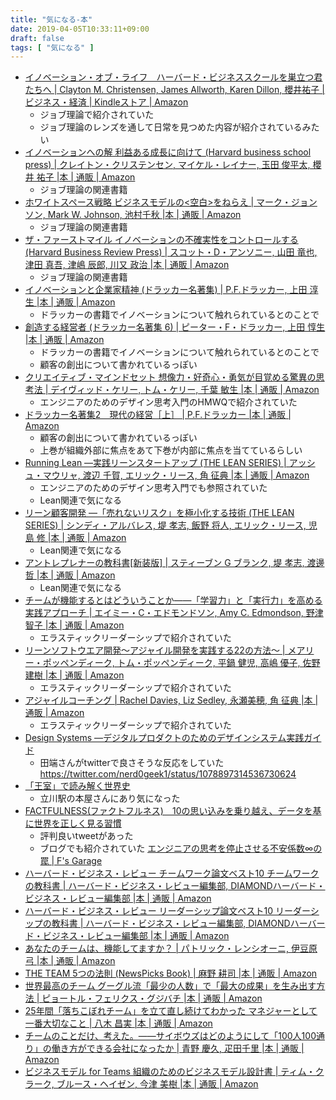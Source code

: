 ```yaml
---
title: "気になる-本"
date: 2019-04-05T10:33:11+09:00
draft: false
tags: [ "気になる" ]
---
```


- [イノベーション・オブ・ライフ　ハーバード・ビジネススクールを巣立つ君たちへ | Clayton M. Christensen, James Allworth, Karen Dillon, 櫻井祐子 | ビジネス・経済 | Kindleストア | Amazon](https://www.amazon.co.jp/dp/B00C37UKD0/ref=dp-kindle-redirect?_encoding=UTF8&btkr=1)
  - ジョブ理論で紹介されていた
  - ジョブ理論のレンズを通して日常を見つめた内容が紹介されているみたい
- [イノベーションへの解 利益ある成長に向けて (Harvard business school press) | クレイトン・クリステンセン, マイケル・レイナー, 玉田 俊平太, 櫻井 祐子 |本 | 通販 | Amazon](https://www.amazon.co.jp/%E3%82%A4%E3%83%8E%E3%83%99%E3%83%BC%E3%82%B7%E3%83%A7%E3%83%B3%E3%81%B8%E3%81%AE%E8%A7%A3-%E5%88%A9%E7%9B%8A%E3%81%82%E3%82%8B%E6%88%90%E9%95%B7%E3%81%AB%E5%90%91%E3%81%91%E3%81%A6-Harvard-business-school/dp/4798104930)
  - ジョブ理論の関連書籍
- [ホワイトスペース戦略 ビジネスモデルの<空白>をねらえ | マーク・ジョンソン, Mark W. Johnson, 池村千秋 |本 | 通販 | Amazon](https://www.amazon.co.jp/%E3%83%9B%E3%83%AF%E3%82%A4%E3%83%88%E3%82%B9%E3%83%9A%E3%83%BC%E3%82%B9%E6%88%A6%E7%95%A5-%E3%83%93%E3%82%B8%E3%83%8D%E3%82%B9%E3%83%A2%E3%83%87%E3%83%AB%E3%81%AE-%E7%A9%BA%E7%99%BD-%E3%82%92%E3%81%AD%E3%82%89%E3%81%88-%E3%83%9E%E3%83%BC%E3%82%AF%E3%83%BB%E3%82%B8%E3%83%A7%E3%83%B3%E3%82%BD%E3%83%B3/dp/4484111047/ref=sr_1_1?__mk_ja_JP=%E3%82%AB%E3%82%BF%E3%82%AB%E3%83%8A&crid=KMBEO3ZBF4VM&keywords=%E3%83%9B%E3%83%AF%E3%82%A4%E3%83%88%E3%82%B9%E3%83%9A%E3%83%BC%E3%82%B9%E6%88%A6%E7%95%A5&qid=1559381149&s=books&sprefix=%E3%83%9B%E3%83%AF%E3%82%A4%E3%83%88%E3%82%B9%E3%83%9A%E3%83%BC%E3%82%B9%2Cstripbooks%2C124&sr=1-1-catcorr)
  - ジョブ理論の関連書籍
- [ザ・ファーストマイル イノベーションの不確実性をコントロールする (Harvard Business Review Press) | スコット・D・アンソニー, 山田 竜也, 津田 真吾, 津嶋 辰郎, 川又 政治 |本 | 通販 | Amazon](https://www.amazon.co.jp/%E3%82%B6%E3%83%BB%E3%83%95%E3%82%A1%E3%83%BC%E3%82%B9%E3%83%88%E3%83%9E%E3%82%A4%E3%83%AB-%E3%82%A4%E3%83%8E%E3%83%99%E3%83%BC%E3%82%B7%E3%83%A7%E3%83%B3%E3%81%AE%E4%B8%8D%E7%A2%BA%E5%AE%9F%E6%80%A7%E3%82%92%E3%82%B3%E3%83%B3%E3%83%88%E3%83%AD%E3%83%BC%E3%83%AB%E3%81%99%E3%82%8B-Harvard-Business-Review/dp/4798138398/ref=sr_1_1?__mk_ja_JP=%E3%82%AB%E3%82%BF%E3%82%AB%E3%83%8A&keywords=%E3%83%95%E3%82%A1%E3%83%BC%E3%82%B9%E3%83%88%E3%83%9E%E3%82%A4%E3%83%AB&qid=1559381168&s=books&sr=1-1)
  - ジョブ理論の関連書籍
- [イノベーションと企業家精神 (ドラッカー名著集) | P.F.ドラッカー, 上田 淳生 |本 | 通販 | Amazon](https://www.amazon.co.jp/%E3%82%A4%E3%83%8E%E3%83%99%E3%83%BC%E3%82%B7%E3%83%A7%E3%83%B3%E3%81%A8%E4%BC%81%E6%A5%AD%E5%AE%B6%E7%B2%BE%E7%A5%9E-%E3%83%89%E3%83%A9%E3%83%83%E3%82%AB%E3%83%BC%E5%90%8D%E8%91%97%E9%9B%86-P-F-%E3%83%89%E3%83%A9%E3%83%83%E3%82%AB%E3%83%BC/dp/4478000646/ref=pd_lpo_sbs_14_img_1?_encoding=UTF8&psc=1&refRID=D046V52DD4FH4WZ441WC)
  - ドラッカーの書籍でイノベーションについて触れられているとのことで
- [創造する経営者 (ドラッカー名著集 6) | ピーター・F・ドラッカー, 上田 惇生 |本 | 通販 | Amazon](https://www.amazon.co.jp/%E5%89%B5%E9%80%A0%E3%81%99%E3%82%8B%E7%B5%8C%E5%96%B6%E8%80%85-%E3%83%89%E3%83%A9%E3%83%83%E3%82%AB%E3%83%BC%E5%90%8D%E8%91%97%E9%9B%86-6-%E3%83%94%E3%83%BC%E3%82%BF%E3%83%BC%E3%83%BBF%E3%83%BB%E3%83%89%E3%83%A9%E3%83%83%E3%82%AB%E3%83%BC/dp/4478000565)
  - ドラッカーの書籍でイノベーションについて触れられているとのことで
  - 顧客の創出について書かれているっぽい
- [クリエイティブ・マインドセット 想像力・好奇心・勇気が目覚める驚異の思考法 | デイヴィッド・ケリー, トム・ケリー, 千葉 敏生 |本 | 通販 | Amazon](https://www.amazon.co.jp/%E3%82%AF%E3%83%AA%E3%82%A8%E3%82%A4%E3%83%86%E3%82%A3%E3%83%96%E3%83%BB%E3%83%9E%E3%82%A4%E3%83%B3%E3%83%89%E3%82%BB%E3%83%83%E3%83%88-%E6%83%B3%E5%83%8F%E5%8A%9B%E3%83%BB%E5%A5%BD%E5%A5%87%E5%BF%83%E3%83%BB%E5%8B%87%E6%B0%97%E3%81%8C%E7%9B%AE%E8%A6%9A%E3%82%81%E3%82%8B%E9%A9%9A%E7%95%B0%E3%81%AE%E6%80%9D%E8%80%83%E6%B3%95-%E3%83%87%E3%82%A4%E3%83%B4%E3%82%A3%E3%83%83%E3%83%89%E3%83%BB%E3%82%B1%E3%83%AA%E3%83%BC/dp/4822250253)
  - エンジニアのためのデザイン思考入門のHMWQで紹介されていた
- [ドラッカー名著集2　現代の経営［上］ | P.F.ドラッカー |本 | 通販 | Amazon](https://www.amazon.co.jp/%E3%83%89%E3%83%A9%E3%83%83%E3%82%AB%E3%83%BC%E5%90%8D%E8%91%97%E9%9B%862-%E7%8F%BE%E4%BB%A3%E3%81%AE%E7%B5%8C%E5%96%B6%EF%BC%BB%E4%B8%8A%EF%BC%BD-P-F-%E3%83%89%E3%83%A9%E3%83%83%E3%82%AB%E3%83%BC/dp/4478307008)
  - 顧客の創出について書かれているっぽい
  - 上巻が組織外部に焦点をあて下巻が内部に焦点を当てているらしい
- [Running Lean ―実践リーンスタートアップ (THE LEAN SERIES) | アッシュ・マウリャ, 渡辺 千賀, エリック・リース, 角 征典 |本 | 通販 | Amazon](https://www.amazon.co.jp/Running-Lean-%E2%80%95%E5%AE%9F%E8%B7%B5%E3%83%AA%E3%83%BC%E3%83%B3%E3%82%B9%E3%82%BF%E3%83%BC%E3%83%88%E3%82%A2%E3%83%83%E3%83%97-LEAN-%E3%82%A2%E3%83%83%E3%82%B7%E3%83%A5%E3%83%BB%E3%83%9E%E3%82%A6%E3%83%AA%E3%83%A3/dp/4873115914/ref=sr_1_2?__mk_ja_JP=%E3%82%AB%E3%82%BF%E3%82%AB%E3%83%8A&keywords=lean&qid=1558058801&s=gateway&sr=8-2)
  - エンジニアのためのデザイン思考入門でも参照されていた
  - Lean関連で気になる
- [リーン顧客開発 ―「売れないリスク」を極小化する技術 (THE LEAN SERIES) | シンディ・アルバレス, 堤 孝志, 飯野 将人, エリック・リース, 児島 修 |本 | 通販 | Amazon](https://www.amazon.co.jp/%E3%83%AA%E3%83%BC%E3%83%B3%E9%A1%A7%E5%AE%A2%E9%96%8B%E7%99%BA-%E2%80%95%E3%80%8C%E5%A3%B2%E3%82%8C%E3%81%AA%E3%81%84%E3%83%AA%E3%82%B9%E3%82%AF%E3%80%8D%E3%82%92%E6%A5%B5%E5%B0%8F%E5%8C%96%E3%81%99%E3%82%8B%E6%8A%80%E8%A1%93-LEAN-%E3%82%B7%E3%83%B3%E3%83%87%E3%82%A3%E3%83%BB%E3%82%A2%E3%83%AB%E3%83%90%E3%83%AC%E3%82%B9/dp/4873117216/ref=sr_1_15?__mk_ja_JP=%E3%82%AB%E3%82%BF%E3%82%AB%E3%83%8A&keywords=lean&qid=1558058801&s=gateway&sr=8-15)
  - Lean関連で気になる
- [アントレプレナーの教科書[新装版] | スティーブン G ブランク, 堤 孝志, 渡邊 哲 |本 | 通販 | Amazon](https://www.amazon.co.jp/%E3%82%A2%E3%83%B3%E3%83%88%E3%83%AC%E3%83%97%E3%83%AC%E3%83%8A%E3%83%BC%E3%81%AE%E6%95%99%E7%A7%91%E6%9B%B8-%E6%96%B0%E8%A3%85%E7%89%88-%E3%82%B9%E3%83%86%E3%82%A3%E3%83%BC%E3%83%96%E3%83%B3-G-%E3%83%96%E3%83%A9%E3%83%B3%E3%82%AF/dp/4798143839/ref=pd_sbs_14_6/358-7654772-3693648?_encoding=UTF8&pd_rd_i=4798143839&pd_rd_r=12276c47-7849-11e9-8a2e-db5fc0625183&pd_rd_w=ftYrO&pd_rd_wg=bkq90&pf_rd_p=ad2ea29d-ea11-483c-9db2-6b5875bb9b73&pf_rd_r=CBTHBEZCZBVBNFE0JKX1&psc=1&refRID=CBTHBEZCZBVBNFE0JKX1)
  - Lean関連で気になる
- [チームが機能するとはどういうことか――「学習力」と「実行力」を高める実践アプローチ | エイミー・C・エドモンドソン, Amy C. Edmondson, 野津 智子 |本 | 通販 | Amazon](https://www.amazon.co.jp/%E3%83%81%E3%83%BC%E3%83%A0%E3%81%8C%E6%A9%9F%E8%83%BD%E3%81%99%E3%82%8B%E3%81%A8%E3%81%AF%E3%81%A9%E3%81%86%E3%81%84%E3%81%86%E3%81%93%E3%81%A8%E3%81%8B%E2%80%95%E2%80%95%E3%80%8C%E5%AD%A6%E7%BF%92%E5%8A%9B%E3%80%8D%E3%81%A8%E3%80%8C%E5%AE%9F%E8%A1%8C%E5%8A%9B%E3%80%8D%E3%82%92%E9%AB%98%E3%82%81%E3%82%8B%E5%AE%9F%E8%B7%B5%E3%82%A2%E3%83%97%E3%83%AD%E3%83%BC%E3%83%81-%E3%82%A8%E3%82%A4%E3%83%9F%E3%83%BC%E3%83%BBC%E3%83%BB%E3%82%A8%E3%83%89%E3%83%A2%E3%83%B3%E3%83%89%E3%82%BD%E3%83%B3/dp/4862761828/ref=sr_1_1?__mk_ja_JP=%E3%82%AB%E3%82%BF%E3%82%AB%E3%83%8A&crid=1QW6XJQ69CTW9&keywords=%E3%83%81%E3%83%BC%E3%83%A0%E3%81%8C%E6%A9%9F%E8%83%BD%E3%81%99%E3%82%8B%E3%81%A8%E3%81%AF%E3%81%A9%E3%81%86%E3%81%84%E3%81%86%E3%81%93%E3%81%A8%E3%81%8B&qid=1554556024&s=gateway&sprefix=%E3%83%81%E3%83%BC%E3%83%A0%E3%81%8C%E6%A9%9F%E8%83%BD%2Caps%2C363&sr=8-1)
    - エラスティックリーダーシップで紹介されていた
- [リーンソフトウエア開発～アジャイル開発を実践する22の方法～ | メアリー・ポッペンディーク, トム・ポッペンディーク, 平鍋 健児, 高嶋 優子, 佐野 建樹 |本 | 通販 | Amazon](https://www.amazon.co.jp/%E3%83%AA%E3%83%BC%E3%83%B3%E3%82%BD%E3%83%95%E3%83%88%E3%82%A6%E3%82%A8%E3%82%A2%E9%96%8B%E7%99%BA%EF%BD%9E%E3%82%A2%E3%82%B8%E3%83%A3%E3%82%A4%E3%83%AB%E9%96%8B%E7%99%BA%E3%82%92%E5%AE%9F%E8%B7%B5%E3%81%99%E3%82%8B22%E3%81%AE%E6%96%B9%E6%B3%95%EF%BD%9E-%E3%83%A1%E3%82%A2%E3%83%AA%E3%83%BC%E3%83%BB%E3%83%9D%E3%83%83%E3%83%9A%E3%83%B3%E3%83%87%E3%82%A3%E3%83%BC%E3%82%AF/dp/4822281930/ref=sr_1_2?__mk_ja_JP=%E3%82%AB%E3%82%BF%E3%82%AB%E3%83%8A&keywords=%E3%83%AA%E3%83%BC%E3%83%B3%E3%82%BD%E3%83%95%E3%83%88%E3%82%A6%E3%82%A7%E3%82%A2%E9%96%8B%E7%99%BA&qid=1554556081&s=gateway&sr=8-2)
    - エラスティックリーダーシップで紹介されていた
- [アジャイルコーチング | Rachel Davies, Liz Sedley, 永瀬美穂, 角 征典 |本 | 通販 | Amazon](https://www.amazon.co.jp/%E3%82%A2%E3%82%B8%E3%83%A3%E3%82%A4%E3%83%AB%E3%82%B3%E3%83%BC%E3%83%81%E3%83%B3%E3%82%B0-Rachel-Davies/dp/4274219372/ref=sr_1_1?__mk_ja_JP=%E3%82%AB%E3%82%BF%E3%82%AB%E3%83%8A&keywords=%E3%82%A2%E3%82%B8%E3%83%A3%E3%82%A4%E3%83%AB%E3%82%B3%E3%83%BC%E3%83%81%E3%83%B3%E3%82%B0&qid=1554555997&s=gateway&sr=8-1)
    - エラスティックリーダーシップで紹介されていた
- [Design Systems ―デジタルプロダクトのためのデザインシステム実践ガイド](https://amzn.to/2EXczsG)
    - 田端さんがtwitterで良さそうな反応をしていた https://twitter.com/nerd0geek1/status/1078897314536730624
- [「王室」で読み解く世界史](https://amzn.to/2EXB6OB)
    - 立川駅の本屋さんにあり気になった
- [FACTFULNESS(ファクトフルネス)　10の思い込みを乗り越え、データを基に世界を正しく見る習慣](https://amzn.to/2TE1r7G)
    - 評判良いtweetがあった
    - ブログでも紹介されていた [エンジニアの思考を停止させる不安係数∞の罠 | F's Garage](https://f-shin.net/fsgarage/6749)
- [ハーバード・ビジネス・レビュー チームワーク論文ベスト10 チームワークの教科書 | ハーバード・ビジネス・レビュー編集部, DIAMONDハーバード・ビジネス・レビュー編集部 |本 | 通販 | Amazon](https://www.amazon.co.jp/%E3%83%8F%E3%83%BC%E3%83%90%E3%83%BC%E3%83%89%E3%83%BB%E3%83%93%E3%82%B8%E3%83%8D%E3%82%B9%E3%83%BB%E3%83%AC%E3%83%93%E3%83%A5%E3%83%BC-%E3%83%81%E3%83%BC%E3%83%A0%E3%83%AF%E3%83%BC%E3%82%AF%E8%AB%96%E6%96%87%E3%83%99%E3%82%B9%E3%83%8810-%E3%83%81%E3%83%BC%E3%83%A0%E3%83%AF%E3%83%BC%E3%82%AF%E3%81%AE%E6%95%99%E7%A7%91%E6%9B%B8-%E3%83%8F%E3%83%BC%E3%83%90%E3%83%BC%E3%83%89%E3%83%BB%E3%83%93%E3%82%B8%E3%83%8D%E3%82%B9%E3%83%BB%E3%83%AC%E3%83%93%E3%83%A5%E3%83%BC%E7%B7%A8%E9%9B%86%E9%83%A8/dp/4478106940/ref=sr_1_49?__mk_ja_JP=%E3%82%AB%E3%82%BF%E3%82%AB%E3%83%8A&keywords=%E3%83%81%E3%83%BC%E3%83%A0&qid=1554427624&s=gateway&sr=8-49)
- [ハーバード・ビジネス・レビュー リーダーシップ論文ベスト10 リーダーシップの教科書 | ハーバード・ビジネス・レビュー編集部, DIAMONDハーバード・ビジネス・レビュー編集部 |本 | 通販 | Amazon](https://www.amazon.co.jp/%E3%83%8F%E3%83%BC%E3%83%90%E3%83%BC%E3%83%89%E3%83%BB%E3%83%93%E3%82%B8%E3%83%8D%E3%82%B9%E3%83%BB%E3%83%AC%E3%83%93%E3%83%A5%E3%83%BC-%E3%83%AA%E3%83%BC%E3%83%80%E3%83%BC%E3%82%B7%E3%83%83%E3%83%97%E8%AB%96%E6%96%87%E3%83%99%E3%82%B9%E3%83%8810-%E3%83%AA%E3%83%BC%E3%83%80%E3%83%BC%E3%82%B7%E3%83%83%E3%83%97%E3%81%AE%E6%95%99%E7%A7%91%E6%9B%B8-%E3%83%8F%E3%83%BC%E3%83%90%E3%83%BC%E3%83%89%E3%83%BB%E3%83%93%E3%82%B8%E3%83%8D%E3%82%B9%E3%83%BB%E3%83%AC%E3%83%93%E3%83%A5%E3%83%BC%E7%B7%A8%E9%9B%86%E9%83%A8/dp/4478106649/ref=pd_sim_0_4/358-7654772-3693648?_encoding=UTF8&pd_rd_i=4478106649&pd_rd_r=17204717-5742-11e9-815c-3130d23b12d1&pd_rd_w=1zHLd&pd_rd_wg=KymjE&pf_rd_p=b88353e4-7ed3-4da1-bc65-341dfa3a88ce&pf_rd_r=7MDNPVQ7F6N724Z29885&psc=1&refRID=7MDNPVQ7F6N724Z29885)
- [あなたのチームは、機能してますか？ | パトリック・レンシオーニ, 伊豆原 弓 |本 | 通販 | Amazon](https://www.amazon.co.jp/%E3%81%82%E3%81%AA%E3%81%9F%E3%81%AE%E3%83%81%E3%83%BC%E3%83%A0%E3%81%AF%E3%80%81%E6%A9%9F%E8%83%BD%E3%81%97%E3%81%A6%E3%81%BE%E3%81%99%E3%81%8B%EF%BC%9F-%E3%83%91%E3%83%88%E3%83%AA%E3%83%83%E3%82%AF%E3%83%BB%E3%83%AC%E3%83%B3%E3%82%B7%E3%82%AA%E3%83%BC%E3%83%8B/dp/4798103683/ref=sr_1_1?__mk_ja_JP=%E3%82%AB%E3%82%BF%E3%82%AB%E3%83%8A&keywords=%E3%81%82%E3%81%AA%E3%81%9F%E3%81%AE%E3%83%81%E3%83%BC%E3%83%A0&qid=1554427576&s=gateway&sr=8-1-spell)
- [THE TEAM 5つの法則 (NewsPicks Book) | 麻野 耕司 |本 | 通販 | Amazon](https://www.amazon.co.jp/TEAM-5%E3%81%A4%E3%81%AE%E6%B3%95%E5%89%87-NewsPicks-Book/dp/4344034546/ref=sr_1_1?__mk_ja_JP=%E3%82%AB%E3%82%BF%E3%82%AB%E3%83%8A&keywords=%E3%83%81%E3%83%BC%E3%83%A0&qid=1554427624&s=gateway&sr=8-1)
- [世界最高のチーム グーグル流「最少の人数」で「最大の成果」を生み出す方法 | ピョートル・フェリクス・グジバチ |本 | 通販 | Amazon](https://www.amazon.co.jp/%E4%B8%96%E7%95%8C%E6%9C%80%E9%AB%98%E3%81%AE%E3%83%81%E3%83%BC%E3%83%A0-%E3%82%B0%E3%83%BC%E3%82%B0%E3%83%AB%E6%B5%81%E3%80%8C%E6%9C%80%E5%B0%91%E3%81%AE%E4%BA%BA%E6%95%B0%E3%80%8D%E3%81%A7%E3%80%8C%E6%9C%80%E5%A4%A7%E3%81%AE%E6%88%90%E6%9E%9C%E3%80%8D%E3%82%92%E7%94%9F%E3%81%BF%E5%87%BA%E3%81%99%E6%96%B9%E6%B3%95-%E3%83%94%E3%83%A7%E3%83%BC%E3%83%88%E3%83%AB%E3%83%BB%E3%83%95%E3%82%A7%E3%83%AA%E3%82%AF%E3%82%B9%E3%83%BB%E3%82%B0%E3%82%B8%E3%83%90%E3%83%81/dp/4023317284/ref=sr_1_4?__mk_ja_JP=%E3%82%AB%E3%82%BF%E3%82%AB%E3%83%8A&keywords=%E3%83%81%E3%83%BC%E3%83%A0&qid=1554427624&s=gateway&sr=8-4)
- [25年間「落ちこぼれチーム」を立て直し続けてわかった マネジャーとして一番大切なこと | 八木 昌実 |本 | 通販 | Amazon](https://www.amazon.co.jp/25%E5%B9%B4%E9%96%93%E3%80%8C%E8%90%BD%E3%81%A1%E3%81%93%E3%81%BC%E3%82%8C%E3%83%81%E3%83%BC%E3%83%A0%E3%80%8D%E3%82%92%E7%AB%8B%E3%81%A6%E7%9B%B4%E3%81%97%E7%B6%9A%E3%81%91%E3%81%A6%E3%82%8F%E3%81%8B%E3%81%A3%E3%81%9F-%E3%83%9E%E3%83%8D%E3%82%B8%E3%83%A3%E3%83%BC%E3%81%A8%E3%81%97%E3%81%A6%E4%B8%80%E7%95%AA%E5%A4%A7%E5%88%87%E3%81%AA%E3%81%93%E3%81%A8-%E5%85%AB%E6%9C%A8-%E6%98%8C%E5%AE%9F/dp/4478104506/ref=sr_1_7?__mk_ja_JP=%E3%82%AB%E3%82%BF%E3%82%AB%E3%83%8A&keywords=%E3%83%81%E3%83%BC%E3%83%A0&qid=1554427624&s=gateway&sr=8-7)
- [チームのことだけ、考えた。――サイボウズはどのようにして「100人100通り」の働き方ができる会社になったか | 青野 慶久, 疋田千里 |本 | 通販 | Amazon](https://www.amazon.co.jp/%E3%83%81%E3%83%BC%E3%83%A0%E3%81%AE%E3%81%93%E3%81%A8%E3%81%A0%E3%81%91%E3%80%81%E8%80%83%E3%81%88%E3%81%9F%E3%80%82%E2%80%95%E2%80%95%E3%82%B5%E3%82%A4%E3%83%9C%E3%82%A6%E3%82%BA%E3%81%AF%E3%81%A9%E3%81%AE%E3%82%88%E3%81%86%E3%81%AB%E3%81%97%E3%81%A6%E3%80%8C100%E4%BA%BA100%E9%80%9A%E3%82%8A%E3%80%8D%E3%81%AE%E5%83%8D%E3%81%8D%E6%96%B9%E3%81%8C%E3%81%A7%E3%81%8D%E3%82%8B%E4%BC%9A%E7%A4%BE%E3%81%AB%E3%81%AA%E3%81%A3%E3%81%9F%E3%81%8B-%E9%9D%92%E9%87%8E-%E6%85%B6%E4%B9%85/dp/4478068410/ref=sr_1_9?__mk_ja_JP=%E3%82%AB%E3%82%BF%E3%82%AB%E3%83%8A&keywords=%E3%83%81%E3%83%BC%E3%83%A0&qid=1554427624&s=gateway&sr=8-9)
- [ビジネスモデル for Teams 組織のためのビジネスモデル設計書 | ティム・クラーク, ブルース・ヘイゼン, 今津 美樹 |本 | 通販 | Amazon](https://www.amazon.co.jp/%E3%83%93%E3%82%B8%E3%83%8D%E3%82%B9%E3%83%A2%E3%83%87%E3%83%AB-Teams-%E7%B5%84%E7%B9%94%E3%81%AE%E3%81%9F%E3%82%81%E3%81%AE%E3%83%93%E3%82%B8%E3%83%8D%E3%82%B9%E3%83%A2%E3%83%87%E3%83%AB%E8%A8%AD%E8%A8%88%E6%9B%B8-%E3%83%86%E3%82%A3%E3%83%A0%E3%83%BB%E3%82%AF%E3%83%A9%E3%83%BC%E3%82%AF/dp/4798152005/ref=sr_1_20?__mk_ja_JP=%E3%82%AB%E3%82%BF%E3%82%AB%E3%83%8A&keywords=%E3%83%81%E3%83%BC%E3%83%A0&qid=1554427624&s=gateway&sr=8-20)
